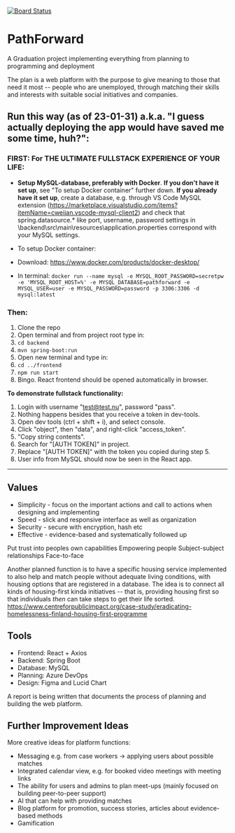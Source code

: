 [![Board Status](https://dev.azure.com/amyhrman/6c206168-8cf6-49a9-a8df-8c1c911ad5dd/f1f6591f-88d0-4a4d-8069-ca8c7d4f8b25/_apis/work/boardbadge/1f6486d8-4e67-4141-9f99-379364d8962f)](https://dev.azure.com/amyhrman/6c206168-8cf6-49a9-a8df-8c1c911ad5dd/_boards/board/t/f1f6591f-88d0-4a4d-8069-ca8c7d4f8b25/Microsoft.RequirementCategory)
# PathForward
A Graduation project implementing everything from planning to programming and deployment

The plan is a web platform with the purpose to give meaning to those that need it most -- people who are unemployed, through matching their skills and interests with suitable social initiatives and companies.

## Run this way (as of 23-01-31) a.k.a. "I guess actually deploying the app would have saved me some time, huh?":
### FIRST: For THE ULTIMATE FULLSTACK EXPERIENCE OF YOUR LIFE:
* **Setup MySQL-database, preferably with Docker**. **If you don't have it set up**, see "To setup Docker container" further down. **If you already have it set up**, create a database, e.g. through VS Code MySQL extension (https://marketplace.visualstudio.com/items?itemName=cweijan.vscode-mysql-client2) and check that spring.datasource.* like port, username, password settings in <project-root-folder>\backend\src\main\resources\application.properties correspond with your MySQL settings.

* To setup Docker container:
* Download: https://www.docker.com/products/docker-desktop/
* In terminal: ```docker run --name mysql -e MYSQL_ROOT_PASSWORD=secretpw -e 'MYSQL_ROOT_HOST=%' -e MYSQL_DATABASE=pathforward -e MYSQL_USER=user -e MYSQL_PASSWORD=password -p 3306:3306 -d mysql:latest```

### Then:
1. Clone the repo
2. Open terminal and from project root type in:
3. ```cd backend```
4. ```mvn spring-boot:run```
5. Open new terminal and type in:
6. ```cd ../frontend```
7. ```npm run start```
8. Bingo. React frontend should be opened automatically in browser.

**To demonstrate fullstack functionality:**
1. Login with username "test@test.nu", password "pass".
2. Nothing happens besides that you receive a token in dev-tools.
3. Open dev tools (ctrl + shift + i), and select console.
4. Click "object", then "data", and right-click "access_token".
5. "Copy string contents".
6. Search for "[AUTH TOKEN]" in project.
7. Replace "[AUTH TOKEN]" with the token you copied during step 5.
8. User info from MySQL should now be seen in the React app.
---
## Values
* Simplicity - focus on the important actions and call to actions when designing and implementing
* Speed - slick and responsive interface as well as organization
* Security - secure with encryption, hash etc
* Effective - evidence-based and systematically followed up

Put trust into peoples own capabilities
Empowering people
Subject-subject relationships
Face-to-face

Another planned function is to have a specific housing service implemented to also help and match people without adequate living conditions, with housing options that are registered in a database. The idea is to connect all kinds of housing-first kinda initiatives -- that is, providing housing first so that individuals *then* can take steps to get their life sorted. https://www.centreforpublicimpact.org/case-study/eradicating-homelessness-finland-housing-first-programme

## Tools
* Frontend: React + Axios
* Backend: Spring Boot
* Database: MySQL
* Planning: Azure DevOps
* Design: Figma and Lucid Chart

A report is being written that documents the process of planning and building the web platform.

## Further Improvement Ideas
More creative ideas for platform functions:
* Messaging e.g. from case workers -> applying users about possible matches
* Integrated calendar view, e.g. for booked video meetings with meeting links
* The ability for users and admins to plan meet-ups (mainly focused on building peer-to-peer support)
* AI that can help with providing matches
* Blog platform for promotion, success stories, articles about evidence-based methods
* Gamification

